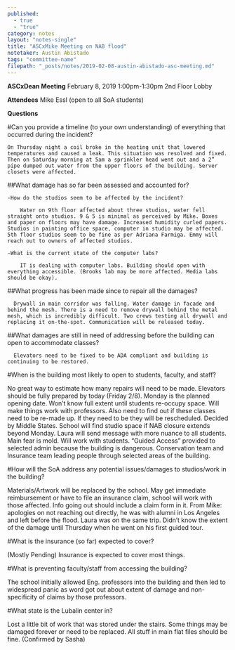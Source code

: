 ```yaml
---
published: 
  - true
  - "true"
category: notes
layout: "notes-single"
title: "ASCxMike Meeting on NAB flood"
notetaker: Austin Abistado
tags: "committee-name"
filepath: "_posts/notes/2019-02-08-austin-abistado-asc-meeting.md"
---
```


**ASCxDean Meeting**
February 8, 2019
1:00pm-1:30pm
2nd Floor Lobby


**Attendees**
Mike Essl
(open to all SoA students)

**Questions**

#Can you provide a timeline (to your own understanding) of everything that occurred during the incident?

    On Thursday night a coil broke in the heating unit that lowered temperatures and caused a leak. This situation was resolved and fixed. Then on Saturday morning at 5am a sprinkler head went out and a 2” pipe dumped out water from the upper floors of the building. Server closets were affected.
    
  ##What damage has so far been assessed and accounted for? 
  
    -How do the studios seem to be affected by the incident?
    
        Water on 9th floor affected about three studios, water fell straight onto studios. 9 & 5 is minimal as perceived by Mike. Boxes and paper on floors may have damage. Increased humidity curled papers. Studios in painting office space, computer in studio may be affected. 5th floor studios seem to be fine as per Adriana Farmiga. Emmy will reach out to owners of affected studios.
        
    -What is the current state of the computer labs?
    
        IT is dealing with computer labs. Building should open with everything accessible. (Brooks lab may be more affected. Media labs should be okay).
        
  ##What progress has been made since to repair all the damages?
  
      Drywall in main corridor was falling. Water damage in facade and behind the mesh. There is a need to remove drywall behind the metal mesh, which is incredibly difficult. Two crews testing all drywall and replacing it on-the-spot. Communication will be released today.
      
  ##What damages are still in need of addressing before the building can open to accommodate classes?
  
      Elevators need to be fixed to be ADA compliant and building is continuing to be restored.
      
#When is the building most likely to open to students, faculty, and staff?

  No great way to estimate how many repairs will need to be made. Elevators should be fully prepared by today (Friday 2/8). Monday is the planned opening date. Won’t know full extent until students re-occupy space. Will make things work with professors. Also need to find out if these classes need to be re-made up. If they need to be they will be rescheduled. Decided by Middle States. School will find studio space if NAB closure extends beyond Monday. Laura will send message with more nuance to all students. Main fear is mold. Will work with students. “Guided Access” provided to selected admin because the building is dangerous. Conservation team and Insurance team leading people through selected areas of the building.
  
#How will the SoA address any potential issues/damages to studios/work in the building?

  Materials/Artwork will be replaced by the school. May get immediate reimbursement or have to file an insurance claim, school will work with those affected. Info going out should include a claim form in it. From Mike: apologies on not reaching out directly, he was with alumni in Los Angeles and left before the flood. Laura was on the same trip. Didn’t know the extent of the damage until Thursday when he went on his first guided tour.
  
#What is the insurance (so far) expected to cover?

  (Mostly Pending) Insurance is expected to cover most things.
  
#What is preventing faculty/staff from accessing the building?

  The school initially allowed Eng. professors into the building and then led to widespread panic as word got out about extent of damage and non-specificity of claims by those professors.
  
#What state is the Lubalin center in?

  Lost a little bit of work that was stored under the stairs. Some things may be damaged forever or need to be replaced. All stuff in main flat files should be fine. (Confirmed by Sasha)
